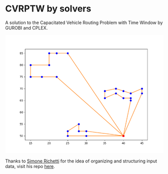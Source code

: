 # CVRPTW by solvers

A solution to the Capacitated Vehicle Routing Problem with Time Window by GUROBI and CPLEX.

![{caption=Routing solution of instance C101-25}](gurobi-plots/plots-c101-25.png)

Thanks to [Simone Richetti](https://github.com/SimoneRichetti) for the idea of organizing and structuring input data, visit his repo [here](https://github.com/SimoneRichetti/VRPTW-Column-Generation).


